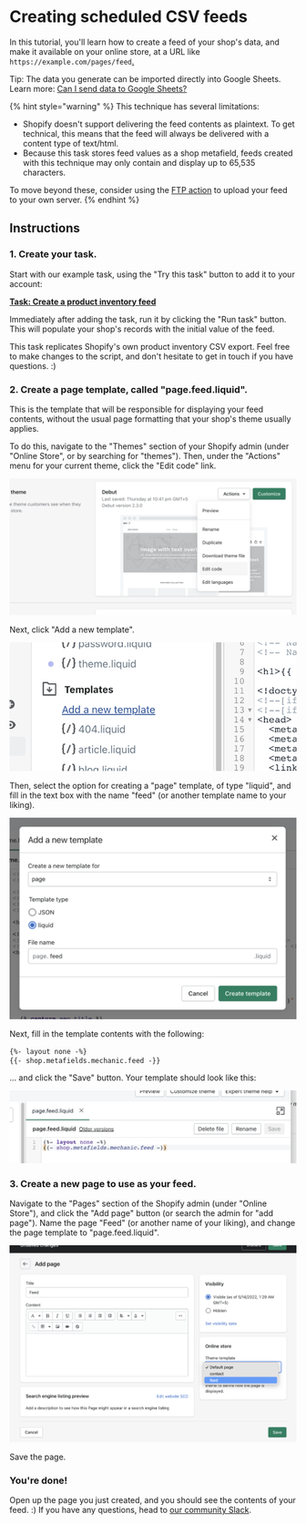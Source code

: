 # Creating scheduled CSV feeds

In this tutorial, you'll learn how to create a feed of your shop's data, and make it available on your online store, at a URL like `https://example.com/pages/feed`[.](https://example.com/pages/feed)

Tip: The data you generate can be imported directly into Google Sheets. Learn more: [Can I send data to Google Sheets?](../../faq/can-i-send-data-to-google-sheets.md)

{% hint style="warning" %}
This technique has several limitations:

* Shopify doesn't support delivering the feed contents as plaintext. To get technical, this means that the feed will always be delivered with a content type of text/html.
* Because this task stores feed values as a shop metafield, feeds created with this technique may only contain and display up to 65,535 characters.

To move beyond these, consider using the [FTP action](../../core/actions/ftp.md) to upload your feed to your own server.
{% endhint %}

## Instructions

### 1. Create your task.

Start with our example task, using the "Try this task" button to add it to your account:

[**Task: Create a product inventory feed**](https://tasks.mechanic.dev/create-a-product-inventory-feed)

Immediately after adding the task, run it by clicking the "Run task" button. This will populate your shop's records with the initial value of the feed.

This task replicates Shopify's own product inventory CSV export. Feel free to make changes to the script, and don't hesitate to get in touch if you have questions. :)

### 2. Create a page template, called "page.feed.liquid".

This is the template that will be responsible for displaying your feed contents, without the usual page formatting that your shop's theme usually applies.

To do this, navigate to the "Themes" section of your Shopify admin (under "Online Store", or by searching for "themes"). Then, under the "Actions" menu for your current theme, click the "Edit code" link.

![](<../../.gitbook/assets/Screen Shot 2022-05-13 at 2.25.35 PM.png>)

Next, click "Add a new template".

![](<../../.gitbook/assets/Screen Shot 2022-05-13 at 2.26.26 PM.png>)

Then, select the option for creating a "page" template, of type "liquid", and fill in the text box with the name "feed" (or another template name to your liking).

![](<../../.gitbook/assets/Screen Shot 2022-05-13 at 2.27.04 PM.png>)

Next, fill in the template contents with the following:

```liquid
{%- layout none -%}
{{- shop.metafields.mechanic.feed -}}
```

... and click the "Save" button. Your template should look like this:

![](<../../.gitbook/assets/Screen Shot 2022-05-13 at 2.28.08 PM.png>)

### 3. Create a new page to use as your feed.

Navigate to the "Pages" section of the Shopify admin (under "Online Store"), and click the "Add page" button (or search the admin for "add page"). Name the page "Feed" (or another name of your liking), and change the page template to "page.feed.liquid".

![](<../../.gitbook/assets/Screen Shot 2022-05-13 at 2.29.38 PM.png>)

Save the page.

### You're done!

Open up the page you just created, and you should see the contents of your feed. :) If you have any questions, head to [our community Slack](../slack.md).
